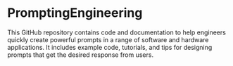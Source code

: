 # PromptingEngineering
This GitHub repository contains code and documentation to help engineers quickly create powerful prompts in a range of software and hardware applications. It includes example code, tutorials, and tips for designing prompts that get the desired response from users.
